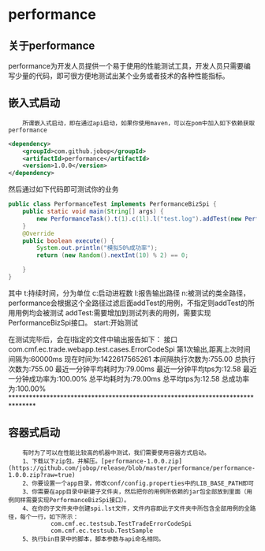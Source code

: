 # performance


## 关于performance
performance为开发人员提供一个易于使用的性能测试工具，开发人员只需要编写少量的代码，即可很方便地测试出某个业务或者技术的各种性能指标。


## 嵌入式启动
		所谓嵌入式启动，即在通过api启动，如果你使用maven，可以在pom中加入如下依赖获取performance
```Xml
<dependency>
    <groupId>com.github.jobop</groupId>
    <artifactId>performance</artifactId>
    <version>1.0.0</version>
</dependency>
```
然后通过如下代码即可测试你的业务
```Java
public class PerformanceTest implements PerformanceBizSpi {
	public static void main(String[] args) {
		new PerformanceTask().t(1).c(1l).l("test.log").addTest(new PerformanceTest()).start();
	}
	@Override
	public boolean execute() {
		System.out.println("模拟50%成功率");
		return (new Random().nextInt(10) % 2) == 0;

	}
}
```
其中
    t:持续时间，分为单位
    c:启动进程数
    l:报告输出路径
    n:被测试的类全路径，performance会根据这个全路径过滤后面addTest的用例，不指定则addTest的所用用例均会被测试
    addTest:需要增加到测试列表的用例，需要实现PerformanceBizSpi接口。
    start:开始测试
    
在测试完毕后，会在l指定的文件中输出报告如下：
    接口 com.cmf.ec.trade.webapp.test.cases.ErrorCodeSpi 第1次输出,距离上次时间间隔为:60000ms
    现在时间为:1422617565261
    本间隔执行次数为:755.00
    总执行次数为:755.00
    最近一分钟平均耗时为:79.00ms
    最近一分钟平均tps为:12.58
    最近一分钟成功率为:100.00%
    总平均耗时为:79.00ms
    总平均tps为:12.58
    总成功率为:100.00%
    *******************************************************************************


## 容器式启动
		有时为了可以在性能比较高的机器中测试，我们需要使用容器方式启动。
		1、下载以下zip包，并解压。[performance-1.0.0.zip](https://github.com/jobop/release/blob/master/performance/performance-1.0.0.zip?raw=true)
		2、你要设置一个app目录，修改conf/config.properties中的LIB_BASE_PATH即可
		3、你需要在app目录中新建子文件夹，然后把你的用例所依赖的jar包全部放到里面（用例同样需要实现PerformanceBizSpi接口）。
		4、在你的子文件夹中创建spi.lst文件，文件内容即此子文件夹中所包含全部用例的全路径，每个一行，如下所示：
				com.cmf.ec.testsub.TestTradeErrorCodeSpi
				com.cmf.ec.testsub.TestSample    
		5、执行bin目录中的脚本，脚本参数与api命名相同。
